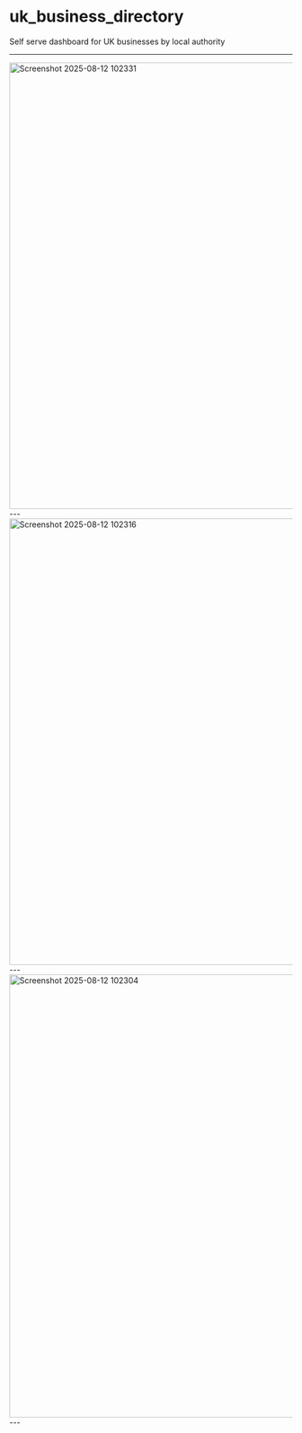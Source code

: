 # uk_business_directory
Self serve dashboard for UK businesses by local authority

---
<img width="1062" height="794" alt="Screenshot 2025-08-12 102331" src="https://github.com/user-attachments/assets/81313b64-556a-4d5d-bef5-83a3eeb7200b" />
---
<img width="1067" height="794" alt="Screenshot 2025-08-12 102316" src="https://github.com/user-attachments/assets/ebe2dc0e-df21-4a03-a299-9775c3e1b0e2" />
---
<img width="1027" height="788" alt="Screenshot 2025-08-12 102304" src="https://github.com/user-attachments/assets/34d1bb40-76b4-49b6-b9ee-ce8c2cafbc2c" />
---
